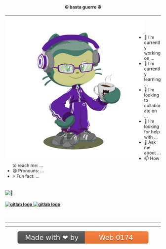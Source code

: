 <div align=center>
  
<div><h4> ☮️ basta guerre ☮️ </h4></div>

***

</div>

<img align="left" src="media/octocat-1705739622117_color.png" width="450" height="auto" alt="My Octcat"  />

<div align="left">
  
<div align=center>

<!-- 
👋 [![Typing SVG](https://readme-typing-svg.herokuapp.com?font=Fira+Code&pause=1000&center=true&vCenter=true&random=false&width=435&lines=Web0174+;%F0%9F%98%80)](https://git.io/typing-svg)
-->

</div>


<br>
<br>

- 🔭 I’m currently working on ...
- 🌱 I’m currently learning ...
- 👯 I’m looking to collaborate on ...
- 🤔 I’m looking for help with ...
- 💬 Ask me about ...
- 📫 How to reach me: ...
- 😄 Pronouns: ...
- ⚡ Fun fact: ...

<br>

<picture>
  <source srcset="https://fonts.gstatic.com/s/e/notoemoji/latest/1f98e/512.webp" type="image/webp">
  <img src="https://fonts.gstatic.com/s/e/notoemoji/latest/1f98e/512.gif" alt="🦎" width="48" height="48">
</picture>

<!--
**web0174/web0174** is a ✨ _special_ ✨ repository because its `README.md` (this file) appears on your GitHub profile.

Here are some ideas to get you started:

- 🔭 I’m currently working on ...
- 🌱 I’m currently learning ...
- 👯 I’m looking to collaborate on ...
- 🤔 I’m looking for help with ...
- 💬 Ask me about ...
- 📫 How to reach me: ...
- 😄 Pronouns: ...
- ⚡ Fun fact: ...
## ![type](type.svg)
-->

#### <a href="https://web0174_public.gitlab.io" target="_blank"> <img src="https://img.shields.io/static/v1?message=Gitlab&logo=gitlab&label=&color=e24329&logoColor=white&labelColor=&style=for-the-badge" height="25" alt="gitlab logo"  /> </a> <a href="https://web0174.github.io" target="_blank"> <img src="https://img.shields.io/static/v1?message=Github&logo=github&label=&color=333&logoColor=white&labelColor=&style=for-the-badge" height="25" alt="gitlab logo"  /> </a>
  

</div>

<div align=center>
  
<br>

</div>

***

<div align=center>
  
***

<!--
https://readme-typing-svg.demolab.com/demo/
-->

![](media/made.svg)

</div>
